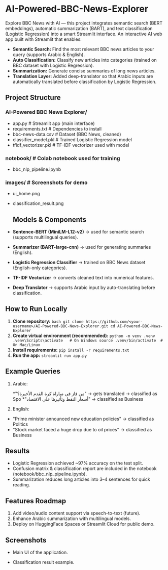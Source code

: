 # AI-Powered-BBC-News-Explorer
Explore BBC News with AI — this project integrates semantic search (BERT embeddings), automatic summarization (BART), and text classification (Logistic Regression) into a smart Streamlit interface.
An interactive AI web app built with Streamlit that enables:
* **Semantic Search:** Find the most relevant BBC news articles to your query (supports Arabic & English).
* **Auto Classification:** Classify new articles into categories (trained on BBC dataset with Logistic Regression).
* **Summarization:** Generate concise summaries of long news articles.
* **Translation Layer:** Added deep-translator so that Arabic inputs are automatically translated before classification by Logistic Regression.

## Project Structure
### AI-Powered BBC News Explorer/
* app.py                     # Streamlit app (main interface)
*  requirements.txt           # Dependencies to install
*  bbc-news-data.csv          # Dataset (BBC News, cleaned)
*   classifier_model.pkl       # Trained Logistic Regression model
*   tfidf_vectorizer.pkl       # TF-IDF vectorizer used with model
  ###   notebook/                  # Colab notebook used for training
*    bbc_nlp_pipeline.ipynb
### images/                    # Screenshots for demo
* ui_home.png
*  classification_result.png

   ## Models & Components
* **Sentence-BERT (MiniLM-L12-v2)** → used for semantic search (supports multilingual queries).  
* **Summarizer (BART-large-cnn)** → used for generating summaries (English).  
* **Logistic Regression Classifier** → trained on BBC News dataset (English-only categories).  
* **TF-IDF Vectorizer** → converts cleaned text into numerical features.  
* **Deep Translator** → supports Arabic input by auto-translating before classification.  

 
 ## How to Run Locally
1. **Clone repository:**
   ```bash git clone https://github.com/<your-username>/AI-Powered-BBC-News-Explorer.git cd AI-Powered-BBC-News-Explorer```
2. **Create virtual environment (recommended):**
```python -m venv .venv .venv\Scripts\activate   # On Windows source .venv/bin/activate  # On Mac/Linux```
4. **Install requirements:**
```pip install -r requirements.txt```
5. **Run the app:**
```streamlit run app.py```

## Example Queries
1. Arabic:

   *"من فاز في مباراة كرة القدم الأخيرة؟" → gets translated → classified as Spo
*"أسعار النفط وتأثيرها على الاقتصاد" → classified as Business
2. English:
* "Prime minister announced new education policies" → classified as Politics
* "Stock market faced a huge drop due to oil prices" → classified as Business

## Results
* Logistic Regression achieved ~97% accuracy on the test split.
* Confusion matrix & classification report are included in the notebook (notebook/bbc_nlp_pipeline.ipynb).
* Summarization reduces long articles into 3–4 sentences for quick reading.

## Features Roadmap
 1. Add video/audio content support via speech-to-text (future).
 2. Enhance Arabic summarization with multilingual models.
 3. Deploy on HuggingFace Spaces or Streamlit Cloud for public demo.
  ## Screenshots
 * Main UI of the application.

  
  
* Classification result example.


